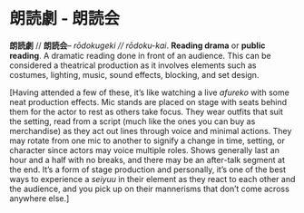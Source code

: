 # 朗読劇 - 朗読会

**朗読劇** // **朗読会**– _rōdokugeki // rōdoku-kai_. **Reading drama** or **public reading**. A dramatic reading done in front of an audience. This can be considered a theatrical production as it involves elements such as costumes, lighting, music, sound effects, blocking, and set design.

[Having attended a few of these, it’s like watching a live _afureko_ with some neat production effects. Mic stands are placed on stage with seats behind them for the actor to rest as others take focus. They wear outfits that suit the setting, read from a script (much like the ones you can buy as merchandise) as they act out lines through voice and minimal actions. They may rotate from one mic to another to signify a change in time, setting, or character since actors may voice multiple roles. Shows generally last an hour and a half with no breaks, and there may be an after-talk segment at the end. It’s a form of stage production and personally, it’s one of the best ways to experience a _seiyuu_ in their element as they react to each other and the audience, and you pick up on their mannerisms that don’t come across anywhere else.]
